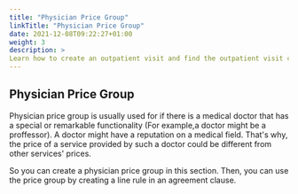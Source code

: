 ```yaml
---
title: "Physician Price Group"
linkTitle: "Physician Price Group"
date: 2021-12-08T09:22:27+01:00
weight: 3
description: >
Learn how to create an outpatient visit and find the outpatient visit created previously
---
```


## Physician Price Group

Physician price group is usually used for if there is a medical doctor that has a special or remarkable functionality (For example,a doctor might be a proffessor). A doctor might have a reputation on a medical field. That's why, the price of a service provided by such a doctor could be different from other services' prices.

So you can create a physician price group in this section. Then, you can use the price group by creating a line rule in an agreement clause.
